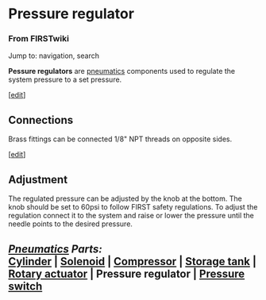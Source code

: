 # Pressure regulator

### From FIRSTwiki

Jump to: navigation, search

**Pessure regulators** are [pneumatics](/index.php/Pneumatics "Pneumatics" ) components used to regulate the system pressure to a set pressure. 

[[edit](/index.php?title=Pressure_regulator&action=edit&section=1 "Edit
section: Connections" )]

## Connections

Brass fittings can be connected 1/8" NPT threads on opposite sides.

[[edit](/index.php?title=Pressure_regulator&action=edit&section=2 "Edit
section: Adjustment" )]

## Adjustment

The regulated pressure can be adjusted by the knob at the bottom. The knob
should be set to 60psi to follow FIRST safety regulations. To adjust the
regulation connect it to the system and raise or lower the pressure until the
needle points to the desired pressure.

  

_**[Pneumatics](/index.php/Pneumatics "Pneumatics" ) Parts:**_  
[Cylinder](/index.php/Cylinder "Cylinder" ) | [Solenoid](/index.php/Solenoid
"Solenoid" ) | [Compressor](/index.php/Compressor "Compressor" ) | [Storage
tank](/index.php/Storage_tank "Storage tank" ) | [Rotary
actuator](/index.php/Rotary_actuator "Rotary actuator" ) | **Pressure
regulator** | [Pressure switch](/index.php/Pressure_switch "Pressure switch" )  
---  
  
